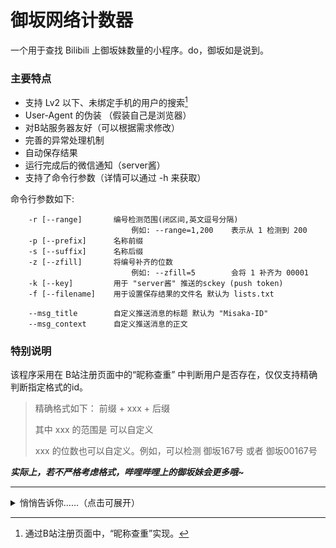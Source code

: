 # 御坂网络计数器

一个用于查找 Bilibili 上御坂妹数量的小程序。do，御坂如是说到。

### 主要特点

- 支持 Lv2 以下、未绑定手机的用户的搜索[^1]
- User-Agent 的伪装 （假装自己是浏览器）
- 对B站服务器友好（可以根据需求修改）
- 完善的异常处理机制
- 自动保存结果
- 运行完成后的微信通知（server酱）
- 支持了命令行参数（详情可以通过 -h 来获取）

命令行参数如下:
```text
    -r [--range]       编号检测范围(闭区间,英文逗号分隔) 
                           例如: --range=1,200    表示从 1 检测到 200
    -p [--prefix]      名称前缀
    -s [--suffix]      名称后缀
    -z [--zfill]       将编号补齐的位数
                           例如: --zfill=5        会将 1 补齐为 00001
    -k [--key]         用于 "server酱" 推送的sckey (push token)
    -f [--filename]    用于设置保存结果的文件名 默认为 lists.txt
    
    --msg_title        自定义推送消息的标题 默认为 "Misaka-ID"
    --msg_context      自定义推送消息的正文
```

[^1]: 通过B站注册页面中，“昵称查重”实现。

### 特别说明

该程序采用在 B站注册页面中的“昵称查重” 中判断用户是否存在，仅仅支持精确判断指定格式的id。

> 精确格式如下：
> 前缀 + xxx + 后缀
> 
> 其中 xxx 的范围是 可以自定义
>
> xxx 的位数也可以自定义。例如，可以检测 御坂167号 或者 御坂00167号

***实际上，若不严格考虑格式，哔哩哔哩上的御坂妹会更多哦~***

---

<details>
<summary>悄悄告诉你……（点击可展开）</summary>
<br>
0~20000号标准格式的御坂妹 7207 个.（2020.07.16）
<br>
编号前补"0"的御坂妹结果如下（2020.07.17）:
<ul>
<li>补为5位数的有 691 只（形如"御坂00123号"）</li>
<li>补为4位数的有 124 只（形如"御坂0123号"）</li>
<li>补为3位数的有 20 只（形如"御坂012号"）</li>
<li>补为2位数的有 9 只（形如"御坂01号"）</li>
</ul>
<br>
<b>上述御坂总计 8051 只，实际数量会更多一些</b>
<br><br>
<del>另外据其他小伙伴统计，<u>各种形式的御坂大约共有 10361+.（2020.04.19）</u></del>
<br><br>
do，御坂经过一番仔细搜索后开心地说道
</details> 

